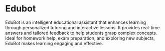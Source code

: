 # Edubot
EduBot is an intelligent educational assistant that enhances learning through personalized tutoring and interactive lessons. It provides real-time answers and tailored feedback to help students grasp complex concepts. Ideal for homework help, exam preparation, and exploring new subjects, EduBot makes learning engaging and effective.
